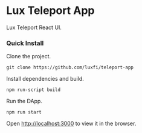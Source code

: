 # Lux Teleport App

Lux Teleport React UI.

### Quick Install

Clone the project.

```
git clone https://github.com/luxfi/teleport-app
```

Install dependencies and build.

```
npm run-script build
```

Run the DApp.<br>

```
npm run start
```

Open [http://localhost:3000](http://localhost:3000) to view it in the browser.


